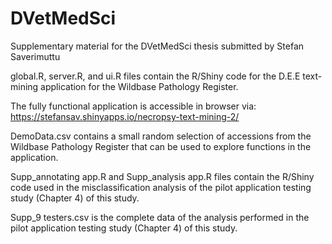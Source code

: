 # DVetMedSci
Supplementary material for the DVetMedSci thesis submitted by Stefan Saverimuttu

global.R, server.R, and ui.R files contain the R/Shiny code for the D.E.E text-mining application for the Wildbase Pathology Register. 

The fully functional application is accessible in browser via:  https://stefansav.shinyapps.io/necropsy-text-mining-2/ 

DemoData.csv contains a small random selection of accessions from the Wildbase Pathology Register that can be used to explore functions in the application.

Supp_annotating app.R and Supp_analysis app.R files contain the R/Shiny code used in the misclassification analysis of the pilot application testing study (Chapter 4) of this study. 

Supp_9 testers.csv is the complete data of the analysis performed in the pilot application testing study (Chapter 4) of this study.  
